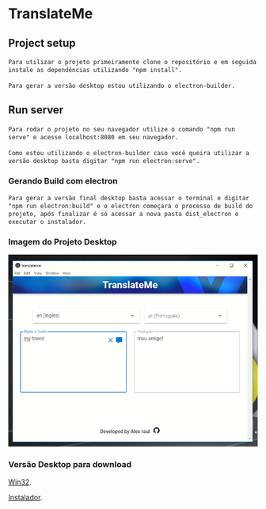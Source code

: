 # TranslateMe

## Project setup
```
Para utilizar o projeto primeiramente clone o repositório e em seguida instale as dependências utilizando "npm install".

Para gerar a versão desktop estou utilizando o electron-builder.

```

## Run server
```
Para rodar o projeto no seu navegador utilize o comando "npm run serve" e acesse localhost:8080 em seu navegador.

Como estou utilizando o electron-builder caso você queira utilizar a versão desktop basta digitar "npm run electron:serve".

```

### Gerando Build com electron
```
Para gerar a versão final desktop basta acessar o terminal e digitar "npm run electron:build" e o electron começará o processo de build do projeto, após finalizar é só acessar a nova pasta dist_electron e executar o instalador.

```
### Imagem do Projeto Desktop

![imgReadme](https://github.com/raultocantins/translateMe/blob/master/src/assets/imgReadme.png)

### Versão Desktop para download

[Win32](https://drive.google.com/drive/folders/1w1IalnpV7l1_dcfSMoV74qBF7chP0iPz?usp=sharing).

[Instalador](https://drive.google.com/file/d/1onOa8PY3Z5nysSQcZidpQgQdx6iDxbg7).
